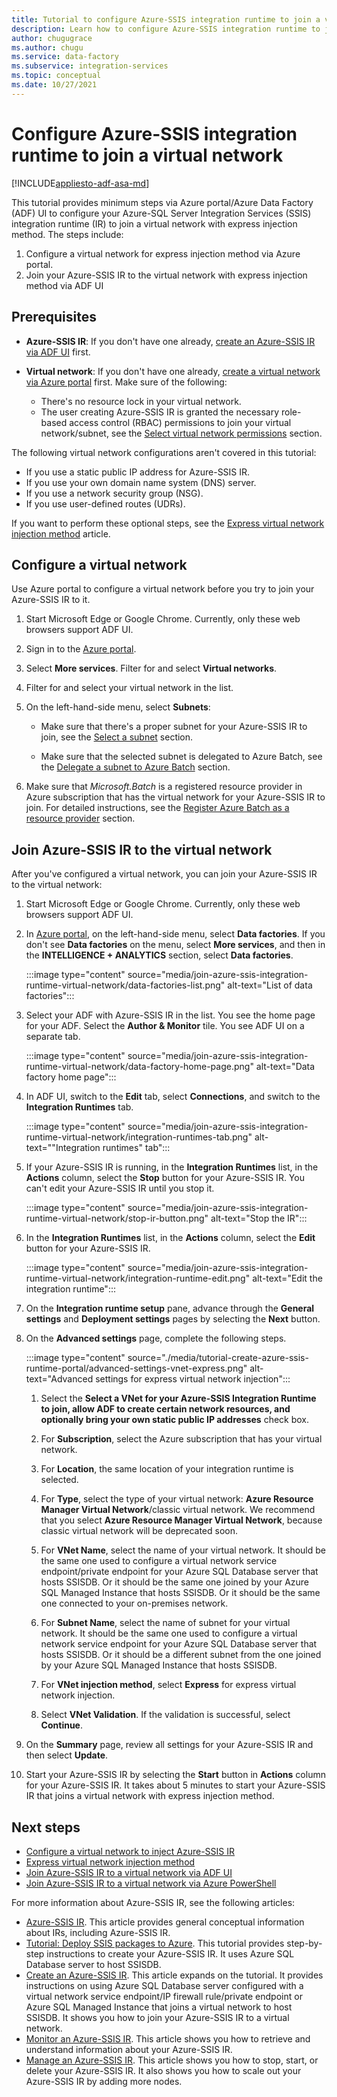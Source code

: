 ```yaml
---
title: Tutorial to configure Azure-SSIS integration runtime to join a virtual network
description: Learn how to configure Azure-SSIS integration runtime to join a virtual network. 
author: chugugrace
ms.author: chugu
ms.service: data-factory
ms.subservice: integration-services
ms.topic: conceptual
ms.date: 10/27/2021
---
```


# Configure Azure-SSIS integration runtime to join a virtual network

[!INCLUDE[appliesto-adf-asa-md](includes/appliesto-adf-asa-md.md)]

This tutorial provides minimum steps via Azure portal/Azure Data Factory (ADF) UI to configure your Azure-SQL Server Integration Services (SSIS) integration runtime (IR) to join a virtual network with express injection method.  The steps include:

1. Configure a virtual network for express injection method via Azure portal.
1. Join your Azure-SSIS IR to the virtual network with express injection method via ADF UI

## Prerequisites

- **Azure-SSIS IR**: If you don't have one already, [create an Azure-SSIS IR via ADF UI](tutorial-deploy-ssis-packages-azure.md) first.

- **Virtual network**: If you don't have one already, [create a virtual network via Azure portal](../virtual-network/quick-create-portal.md) first. Make sure of the following:
  - There's no resource lock in your virtual network.
  - The user creating Azure-SSIS IR is granted the necessary role-based access control (RBAC) permissions to join your virtual network/subnet, see the [Select virtual network permissions](azure-ssis-integration-runtime-express-virtual-network-injection.md#perms) section.

The following virtual network configurations aren't covered in this tutorial:

- If you use a static public IP address for Azure-SSIS IR.
- If you use your own domain name system (DNS) server.
- If you use a network security group (NSG).
- If you use user-defined routes (UDRs).

If you want to perform these optional steps, see the [Express virtual network injection method](azure-ssis-integration-runtime-express-virtual-network-injection.md) article.

## Configure a virtual network

Use Azure portal to configure a virtual network before you try to join your Azure-SSIS IR to it.

1. Start Microsoft Edge or Google Chrome. Currently, only these web browsers support ADF UI.

1. Sign in to the [Azure portal](https://portal.azure.com).

1. Select **More services**. Filter for and select **Virtual networks**.

1. Filter for and select your virtual network in the list.

1. On the left-hand-side menu, select **Subnets**:

   - Make sure that there's a proper subnet for your Azure-SSIS IR to join, see the [Select a subnet](azure-ssis-integration-runtime-express-virtual-network-injection.md#subnet) section.

   - Make sure that the selected subnet is delegated to Azure Batch, see the [Delegate a subnet to Azure Batch](azure-ssis-integration-runtime-virtual-network-configuration.md#delegatesubnet) section.

1. Make sure that *Microsoft.Batch* is a registered resource provider in Azure subscription that has the virtual network for your Azure-SSIS IR to join. For detailed instructions, see the [Register Azure Batch as a resource provider](azure-ssis-integration-runtime-virtual-network-configuration.md#registerbatch) section.

## Join Azure-SSIS IR to the virtual network

After you've configured a virtual network, you can join your Azure-SSIS IR to the virtual network:

1. Start Microsoft Edge or Google Chrome. Currently, only these web browsers support ADF UI.

1. In [Azure portal](https://portal.azure.com), on the left-hand-side menu, select **Data factories**. If you don't see **Data factories** on the menu, select **More services**, and then in the **INTELLIGENCE + ANALYTICS** section, select **Data factories**.

   :::image type="content" source="media/join-azure-ssis-integration-runtime-virtual-network/data-factories-list.png" alt-text="List of data factories":::

1. Select your ADF with Azure-SSIS IR in the list. You see the home page for your ADF. Select the **Author & Monitor** tile. You see ADF UI on a separate tab.

   :::image type="content" source="media/join-azure-ssis-integration-runtime-virtual-network/data-factory-home-page.png" alt-text="Data factory home page":::

1. In ADF UI, switch to the **Edit** tab, select **Connections**, and switch to the **Integration Runtimes** tab.

   :::image type="content" source="media/join-azure-ssis-integration-runtime-virtual-network/integration-runtimes-tab.png" alt-text="&quot;Integration runtimes&quot; tab":::

1. If your Azure-SSIS IR is running, in the **Integration Runtimes** list, in the **Actions** column, select the **Stop** button for your Azure-SSIS IR. You can't edit your Azure-SSIS IR until you stop it.

   :::image type="content" source="media/join-azure-ssis-integration-runtime-virtual-network/stop-ir-button.png" alt-text="Stop the IR":::

1. In the **Integration Runtimes** list, in the **Actions** column, select the **Edit** button for your Azure-SSIS IR.

   :::image type="content" source="media/join-azure-ssis-integration-runtime-virtual-network/integration-runtime-edit.png" alt-text="Edit the integration runtime":::

1. On the **Integration runtime setup** pane, advance through the **General settings** and **Deployment settings** pages by selecting the **Next** button.

1. On the **Advanced settings** page, complete the following steps.

   :::image type="content" source="./media/tutorial-create-azure-ssis-runtime-portal/advanced-settings-vnet-express.png" alt-text="Advanced settings for express virtual network injection":::

   1. Select the **Select a VNet for your Azure-SSIS Integration Runtime to join, allow ADF to create certain network resources, and optionally bring your own static public IP addresses** check box.

   1. For **Subscription**, select the Azure subscription that has your virtual network.

   1. For **Location**, the same location of your integration runtime is selected.

   1. For **Type**, select the type of your virtual network: **Azure Resource Manager Virtual Network**/classic virtual network. We recommend that you select **Azure Resource Manager Virtual Network**, because classic virtual network will be deprecated soon.

   1. For **VNet Name**, select the name of your virtual network. It should be the same one used to configure a virtual network service endpoint/private endpoint for your Azure SQL Database server that hosts SSISDB. Or it should be the same one joined by your Azure SQL Managed Instance that hosts SSISDB. Or it should be the same one connected to your on-premises network.

   1. For **Subnet Name**, select the name of subnet for your virtual network. It should be the same one used to configure a virtual network service endpoint for your Azure SQL Database server that hosts SSISDB. Or it should be a different subnet from the one joined by your Azure SQL Managed Instance that hosts SSISDB.

   1. For **VNet injection method**, select **Express** for express virtual network injection.

   1. Select **VNet Validation**. If the validation is successful, select **Continue**.

1. On the **Summary** page, review all settings for your Azure-SSIS IR and then select **Update**.

1. Start your Azure-SSIS IR by selecting the **Start** button in **Actions** column for your Azure-SSIS IR. It takes about 5 minutes to start your Azure-SSIS IR that joins a virtual network with express injection method.

## Next steps

- [Configure a virtual network to inject Azure-SSIS IR](azure-ssis-integration-runtime-virtual-network-configuration.md)
- [Express virtual network injection method](azure-ssis-integration-runtime-express-virtual-network-injection.md)
- [Join Azure-SSIS IR to a virtual network via ADF UI](join-azure-ssis-integration-runtime-virtual-network-ui.md)
- [Join Azure-SSIS IR to a virtual network via Azure PowerShell](join-azure-ssis-integration-runtime-virtual-network-powershell.md)

For more information about Azure-SSIS IR, see the following articles: 

- [Azure-SSIS IR](concepts-integration-runtime.md#azure-ssis-integration-runtime). This article provides general conceptual information about IRs, including Azure-SSIS IR. 
- [Tutorial: Deploy SSIS packages to Azure](tutorial-deploy-ssis-packages-azure.md). This tutorial provides step-by-step instructions to create your Azure-SSIS IR. It uses Azure SQL Database server to host SSISDB. 
- [Create an Azure-SSIS IR](create-azure-ssis-integration-runtime.md). This article expands on the tutorial. It provides instructions on using Azure SQL Database server configured with a virtual network service endpoint/IP firewall rule/private endpoint or Azure SQL Managed Instance that joins a virtual network to host SSISDB. It shows you how to join your Azure-SSIS IR to a virtual network. 
- [Monitor an Azure-SSIS IR](monitor-integration-runtime.md#azure-ssis-integration-runtime). This article shows you how to retrieve and understand information about your Azure-SSIS IR.
- [Manage an Azure-SSIS IR](manage-azure-ssis-integration-runtime.md). This article shows you how to stop, start, or delete your Azure-SSIS IR. It also shows you how to scale out your Azure-SSIS IR by adding more nodes.
